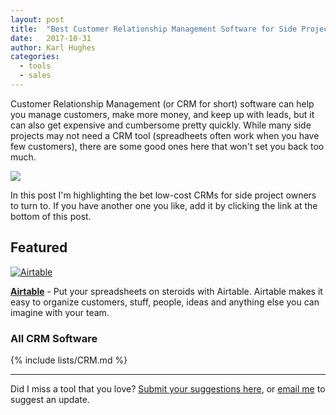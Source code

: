 ```yaml
---
layout: post
title:  "Best Customer Relationship Management Software for Side Projects"
date:   2017-10-31
author: Karl Hughes
categories:
  - tools
  - sales
---
```


Customer Relationship Management (or CRM for short) software can help you manage customers, make more money, and keep up with leads, but it can also get expensive and cumbersome pretty quickly. While many side projects may not need a CRM tool (spreadheets often work when you have few customers), there are some good ones here that won't set you back too much. 

![](https://i.imgur.com/RO7zBDu.jpg)

In this post I'm highlighting the bet low-cost CRMs for side project owners to turn to. If you have another one you like, add it by clicking the link at the bottom of this post.

<div class="featured">
  <h2>Featured</h2>
  <a href="https://airtable.com/invite/r/4EaSmQNr"><img src="https://i.imgur.com/fvrAPPw.jpg" alt="Airtable"></a>
  <p>
    <strong><a href="https://airtable.com/invite/r/4EaSmQNr">Airtable</a></strong> - 
    Put your spreadsheets on steroids with Airtable. Airtable makes it easy to organize customers, stuff, people, ideas and anything else you can imagine with your team.
  </p>
</div>

### All CRM Software

{% include lists/CRM.md %}

-----

Did I miss a tool that you love? [Submit your suggestions here](https://airtable.com/shrwrPOxd0wlqoiZb), or [email me](mailto:marketing@portablecto.com) to suggest an update.
